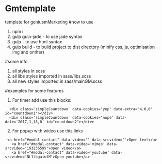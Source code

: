 # Gmtemplate
template for geniusmMarketing
#how to use
  1. npm i
  2. gulp gulp-jade - to use jade syntax
  3. gulp - to use html syntax
  4. gulp build - to build project to dist directory (minify css, js, optimisation img and onther)

#some info
  1. all styles in scss
  2. all libs styles imported in sass/libs.scss 
  3. all new styles imported in sass/mainGM.scss

#examples for some features
  1. For timer add use this blocks:
  ```
    <div class='simpleCountdown' data-cookies='yep' data-extra='4,0,0' id="countdown1"></div>
    <div class='simpleCountdown' data-cookies='nope' data-date='2017,1,18,0' id="countdown2"></div>
  ```

  2. For popup with wideo use this links
  ```
   <a href="#modal-contact" data-video='' data-srcvideo=''>Open text</a>
	 <a href="#modal-contact" data-video='vimeo' data-srcvideo='193236599'>Open vimeo</a>
	 <a href="#modal-contact" data-video='youtube' data-srcvideo='NL1tbgaiwlM'>Open youtube</a>
  ```

